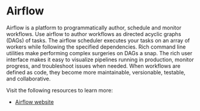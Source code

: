 # Airflow

Airflow is a platform to programmatically author, schedule and monitor workflows. Use airflow to author workflows as directed acyclic graphs (DAGs) of tasks. The airflow scheduler executes your tasks on an array of workers while following the specified dependencies. Rich command line utilities make performing complex surgeries on DAGs a snap. The rich user interface makes it easy to visualize pipelines running in production, monitor progress, and troubleshoot issues when needed. When workflows are defined as code, they become more maintainable, versionable, testable, and collaborative.

Visit the following resources to learn more:

- [Airflow website](https://airflow.apache.org/)